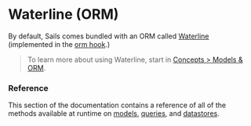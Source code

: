 # Waterline (ORM)

By default, Sails comes bundled with an ORM called [Waterline](https://github.com/balderdashy/waterline) (implemented in the [orm hook](https://github.com/balderdashy/sails-hook-orm).)

> To learn more about using Waterline, start in [Concepts > Models & ORM](http://sailsjs.org/documentation/concepts/models-and-orm).

### Reference

This section of the documentation contains a reference of all of the methods available at runtime on [models](http://sailsjs.org/documentation/reference/waterline-orm/models), [queries](http://sailsjs.org/documentation/reference/waterline-orm/queries), and [datastores](http://sailsjs.org/documentation/reference/waterline-orm/datastores).



<docmeta name="displayName" value="Waterline (ORM)">

